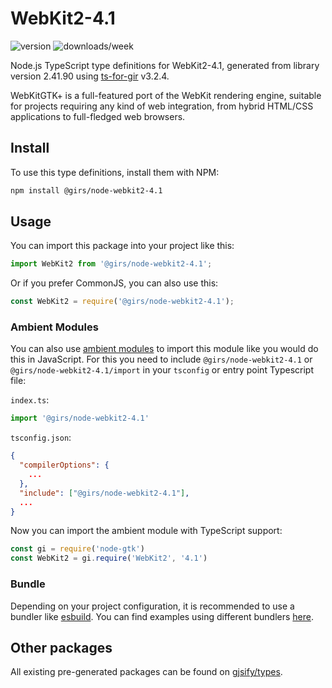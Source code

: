 
# WebKit2-4.1

![version](https://img.shields.io/npm/v/@girs/node-webkit2-4.1)
![downloads/week](https://img.shields.io/npm/dw/@girs/node-webkit2-4.1)


Node.js TypeScript type definitions for WebKit2-4.1, generated from library version 2.41.90 using [ts-for-gir](https://github.com/gjsify/ts-for-gir) v3.2.4.

WebKitGTK+ is a full-featured port of the WebKit rendering engine, suitable for projects requiring any kind of web integration, from hybrid HTML/CSS applications to full-fledged web browsers.

## Install

To use this type definitions, install them with NPM:
```bash
npm install @girs/node-webkit2-4.1
```

## Usage

You can import this package into your project like this:
```ts
import WebKit2 from '@girs/node-webkit2-4.1';
```

Or if you prefer CommonJS, you can also use this:
```ts
const WebKit2 = require('@girs/node-webkit2-4.1');
```

### Ambient Modules

You can also use [ambient modules](https://github.com/gjsify/ts-for-gir/tree/main/packages/cli#ambient-modules) to import this module like you would do this in JavaScript.
For this you need to include `@girs/node-webkit2-4.1` or `@girs/node-webkit2-4.1/import` in your `tsconfig` or entry point Typescript file:

`index.ts`:
```ts
import '@girs/node-webkit2-4.1'
```

`tsconfig.json`:
```json
{
  "compilerOptions": {
    ...
  },
  "include": ["@girs/node-webkit2-4.1"],
  ...
}
```

Now you can import the ambient module with TypeScript support: 

```ts
const gi = require('node-gtk')
const WebKit2 = gi.require('WebKit2', '4.1')
```


### Bundle

Depending on your project configuration, it is recommended to use a bundler like [esbuild](https://esbuild.github.io/). You can find examples using different bundlers [here](https://github.com/gjsify/ts-for-gir/tree/main/examples).

## Other packages

All existing pre-generated packages can be found on [gjsify/types](https://github.com/gjsify/types).

